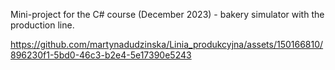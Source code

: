 Mini-project for the C# course (December 2023) - bakery simulator with the production line. 



https://github.com/martynadudzinska/Linia_produkcyjna/assets/150166810/896230f1-5bd0-46c3-b2e4-5e17390e5243

